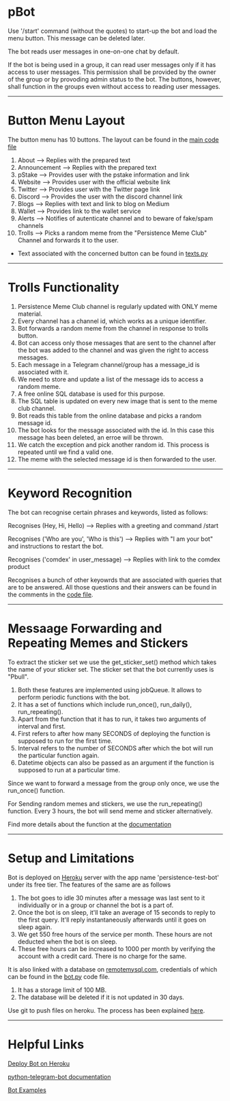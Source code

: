 # pBot

Use '/start' command (without the quotes) to start-up the bot and load the menu button.
This message can be deleted later.

The bot reads user messages in one-on-one chat by default.

If the bot is being used in a group, it can read user messages only if it has access to user messages.
This permission shall be provided by the owner of the group or by provoding admin status to the bot.
The buttons, however, shall function in the groups even without access to reading user messages.

__________________________________________________________________________________________________________________________________________________

# Button Menu Layout

The button menu has 10 buttons. The layout can be found in the [main code file](bot.py)

1) About --> Replies with the prepared text
2) Announcement --> Replies with the prepared text
3) pStake --> Provides user with the pstake information and link
4) Website --> Provides user with the official website link
5) Twitter --> Provides user with the Twitter page link
6) Discord --> Provides the user with the discord channel link
7) Blogs --> Replies with text and link to blog on Medium
8) Wallet --> Provides link to the wallet service
9) Alerts --> Notifies of autenticate channel and to beware of fake/spam channels
10) Trolls --> Picks a random meme from the "Persistence Meme Club" Channel and forwards it to the user.

* Text associated with the concerned button can be found in [texts.py](texts.py)
_____________________________________________________________________________________________________________________________________________________

# Trolls Functionality

1) Persistence Meme Club channel is regularly updated with ONLY meme material.
2) Every channel has a channel id, which works as a unique identifier.
3) Bot forwards a random meme from the channel in response to trolls button.
4) Bot can access only those messages that are sent to the channel after the bot was added to the channel and was given the right to access messages.
5) Each message in a Telegram channel/group has a message_id is associated with it.
6) We need to store and update a list of the message ids to access a random meme.
7) A free online SQL database is used for this purpose.
8) The SQL table is updated on every new image that is sent to the meme club channel.
9) Bot reads this table from the online database and picks a random message id.
10) The bot looks for the message associated with the id. In this case this message has been deleted, an erroe will be thrown.
11) We catch the exception and pick another random id. This process is repeated until we find a valid one. 
12) The meme with the selected message id is then forwarded to the user.

_____________________________________________________________________________________________________________________________________________________

# Keyword Recognition

The bot can recognise certain phrases and keywords, listed as follows:

Recognises (Hey, Hi, Hello) --> Replies with a greeting and command /start

Recognises ('Who are you', 'Who is this') --> Replies with "I am your bot" and instructions to restart the bot.

Recognises ('comdex' in user_message) --> Replies with link to the comdex product

Recognises a bunch of other keyowrds that are associated with queries that are to be answered. 
All those questions and their answers can be found in the comments in the [code file](texts.py).

____________________________________________________________________________________________________________________________________________________

# Messaage Forwarding and Repeating Memes and Stickers

To extract the sticker set we use the get_sticker_set() method which takes the name of your sticker set.
The sticker set that the bot currently uses is "Pbull".

1) Both these features are implemented using jobQueue. It allows to perform periodic functions with the bot.
2) It has a set of functions which include run_once(), run_daily(), run_repeating().
3) Apart from the function that it has to run, it takes two arguments of interval and first.
4) First refers to after how many SECONDS of deploying the function is supposed to run for the first time.
5) Interval refers to the number of SECONDS after which the bot will run the particular function again.
6) Datetime objects can also be passed as an argument if the function is supposed to run at a particular time.

Since we want to forward a message from the group only once, we use the run_once() function.

For Sending random memes and stickers, we use the run_repeating() function. Every 3 hours, the bot will send meme and sticker alternatively.

Find more details about the function at the [documentation](https://python-telegram-bot.readthedocs.io/en/stable/telegram.ext.jobqueue.html#telegram.ext.JobQueue)

_____________________________________________________________________________________________________________________________________________________
# Setup and Limitations

Bot is deployed on [Heroku](https://id.heroku.com/login) server with the app name 'persistence-test-bot' under its free tier.
The features of the same are as follows

1) The bot goes to idle 30 minutes after a message was last sent to it individually or in a group or channel the bot is a part of.
2) Once the bot is on sleep, it'll take an average of 15 seconds to reply to the first query. It'll reply instantaneously afterwards until it goes on sleep again.
3) We get 550 free hours of the service per month. These hours are not deducted when the bot is on sleep. 
4) These free hours can be increased to 1000 per month by verifying the account with a credit card. There is no charge for the same.

It is also linked with a database on [remotemysql.com](https://remotemysql.com), credentials of which can be found in the [bot.py](bot.py) code file.
1) It has a storage limit of 100 MB.
2) The database will be deleted if it is not updated in 30 days.

Use git to push files on heroku. The process has been explained [here](https://towardsdatascience.com/how-to-deploy-a-telegram-bot-using-heroku-for-free-9436f89575d2).

_______________________________________________________________________________________________________________________________________________________

# Helpful Links

[Deploy Bot on Heroku](https://towardsdatascience.com/how-to-deploy-a-telegram-bot-using-heroku-for-free-9436f89575d2)

[python-telegram-bot documentation](https://python-telegram-bot.readthedocs.io/en/stable/)

[Bot Examples](https://github.com/python-telegram-bot/python-telegram-bot)

